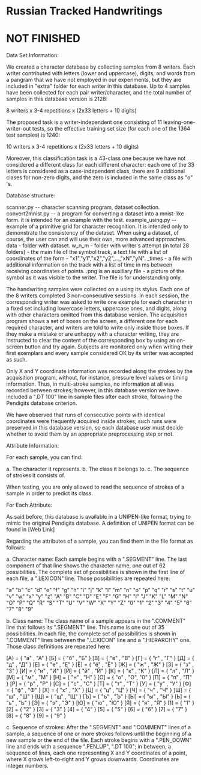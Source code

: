 # Russian Tracked Handwritings

# NOT FINISHED

Data Set Information:

We created a character database by collecting samples from 8 writers. Each writer contributed with letters (lower and uppercase), digits, and words from a pangram that we have not employed in our experiments, but they are included in "extra" folder for each writer in this database. Up to 4 samples have been collected for each pair writer/character, and the total number of samples in this database version is 2128:

8 writers x 3-4 repetitions x (2x33 letters + 10 digits)

The proposed task is a writer-independent one consisting of 11 leaving-one-writer-out tests, so the effective training set size (for each one of the 1364 test samples) is 1240:

10 writers x 3-4 repetitions x (2x33 letters + 10 digits)

Moreover, this classification task is a 43-class one because we have not considered a different class for each different character: each one of the 33 letters is considered as a case-independent class, there are 9 additional clases for non-zero digits, and the zero is included in the same class as "о" 's.

Database structure:

scanner.py -- character scanning program, dataset collection.
convert2mnist.py -- a program for converting a dataset into a mnist-like form. it is intended for an example with the test.
example_using.py -- example of a primitive grid for character recognition. It is intended only to demonstrate the consistency of the dataset. When using a dataset, of course, the user can and will use their own, more advanced approaches.
data - folder with dataset.
w_n_m - folder with writer's attempt (in total 28 folders)
       <char> - the main file of the symbol track, a text file with a list of coordinates of the form - "x1","y1","x2","y2",...,"xN","yN".
       <char>_times - a file with additional information on the track with a list of time in ms between receiving coordinates of points.
       <char>.png is an auxiliary file - a picture of the symbol as it was visible to the writer. The file is for understanding only.
 


The handwriting samples were collected on a <insert tablet name> using its stylus. Each one of the 8 writers completed 3 non-consecutive sessions. In each session, the corresponding writer was asked to write one example for each character in a fixed set including lowercase letters, uppercase ones, and digits, along with other characters omitted from this database version. The acquisition program shows a set of boxes on the screen, a different one for each required character, and writers are told to write only inside those boxes. If they make a mistake or are unhappy with a character writing, they are instructed to clear the content of the corresponding box by using an on-screen button and try again. Subjects are monitored only when writing their first exemplars and every sample considered OK by its writer was accepted as such.

Only X and Y coordinate information was recorded along the strokes by the acquisition program, without, for instance, pressure level values or timing information. Thus, in multi-stroke samples, no information at all was recorded between strokes; however, in this database version we have included a ".DT 100" line in sample files after each stroke, following the Pendigits database criterion.

We have observed that runs of consecutive points with identical coordinates were frequently acquired inside strokes; such runs were preserved in this database version, so each database user must decide whether to avoid them by an appropriate preprocessing step or not.

Attribute Information:

For each sample, you can find:

a. The character it represents.
b. The class it belongs to.
c. The sequence of strokes it consists of.

When testing, you are only allowed to read the sequence of strokes of a sample in order to predict its class.

For Each Attribute:

As said before, this database is available in a UNIPEN-like format, trying to mimic the original Pendigits database. A definition of UNIPEN format can be found in [Web Link]

Regarding the attributes of a sample, you can find them in the file format as follows:

a. Character name: Each sample begins with a ".SEGMENT" line. The last component of that line shows the character name, one out of 62 possibilities. The complete set of possibilities is shown in the first line of each file, a ".LEXICON" line. Those possibilities are repeated here:

"a" "b" "c" "d" "e" "f" "g" "h" "i" "j" "k" "l" "m"
"n" "o" "p" "q" "r" "s" "t" "u" "v" "w" "x" "y" "z"
"A" "B" "C" "D" "E" "F" "G" "H" "I" "J" "K" "L" "M"
"N" "O" "P" "Q" "R" "S" "T" "U" "V" "W" "X" "Y" "Z"
"0" "1" "2" "3" "4" "5" "6" "7" "8" "9"

b. Class name: The class name of a sample appears in the ".COMMENT" line that follows its ".SEGMENT" line. This name is one out of 35 possibilities. In each file, the complete set of possibilities is shown in ".COMMENT" lines between the ".LEXICON" line and a ".HIERARCHY" one. Those class definitions are repeated here:

[A] = { "а" , "А" }
[Б] = { "б" , "Б" }
[В] = { "в" , "В" }
[Г] = { "г" , "Г" }
[Д] = { "д" , "Д" }
[Е] = { "е" , "Е" }
[Ё] = { "ё" , "Ё" }
[Ж] = { "ж" , "Ж" }
[З] = { "з" , "З" }
[И] = { "и" , "И" }
[Й] = { "й" , "Й" }
[К] = { "к" , "К" }
[Л] = { "л" , "Л" }
[М] = { "м" , "М" }
[Н] = { "н" , "Н" }
[О] = { "о" , "О", "0" }
[П] = { "п" , "П" }
[Р] = { "р" , "Р" }
[С] = { "с" , "С" }
[Т] = { "т" , "Т" }
[У] = { "у" , "У" }
[Ф] = { "ф" , "Ф" }
[Х] = { "х" , "Х" }
[Ц] = { "ц" , "Ц" }
[Ч] = { "ч" , "Ч" }
[Ш] = { "ш" , "Ш" }
[Щ] = { "щ" , "Щ" }
[Ъ] = { "ъ" , "Ъ" }
[Ы] = { "ы" , "Ы" }
[Ь] = { "ь" , "Ь" }
[Э] = { "э" , "Э" }
[Ю] = { "ю" , "Ю" }
[Я] = { "я" , "Я" }
[1] = { "1" }
[2] = { "2" }
[3] = { "3" }
[4] = { "4" }
[5] = { "5" }
[6] = { "6" }
[7] = { "7" }
[8] = { "8" }
[9] = { "9" }

c. Sequence of strokes: After the ".SEGMENT" and ".COMMENT" lines of a sample, a sequence of one or more strokes follows until the beginning of a new sample or the end of the file. Each stroke begins with a ".PEN_DOWN" line and ends with a sequence ".PEN_UP", ".DT 100"; in between, a sequence of lines, each one representing X and Y coordinates of a point, where X grows left-to-right and Y grows downwards. Coordinates are integer numbers.
